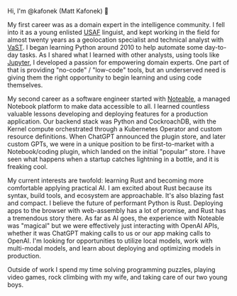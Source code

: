 Hi, I'm @kafonek (Matt Kafonek) :wave:

My first career was as a domain expert in the intelligence community. I fell into it as a young enlisted [USAF](https://www.airforce.com/) linguist, and kept working in the field for almost twenty years as a geolocation specialist and technical analyst with [VaST](https://www.vast-inc.com/). I began learning Python around 2010 to help automate some day-to-day tasks. As I shared what I learned with other analysts, using tools like [Jupyter](https://jupyter.org), I developed a passion for empowering domain experts. One part of that is providing "no-code" / "low-code" tools, but an underserved need is giving them the right opportunity to begin learning and using code themselves.

My second career as a software engineer started with [Noteable](https://noteable.io), a managed Notebook platform to make data accessible to all. I learned countless valuable lessons developing and deploying features for a production application. Our backend stack was Python and CockroachDB, with the Kernel compute orchestrated through a Kubernetes Operator and custom resource definitions. When ChatGPT announced the plugin store, and later custom GPTs, we were in a unique position to be first-to-market with a Notebook/coding plugin, which landed on the initial "popular" store. I have seen what happens when a startup catches lightning in a bottle, and it is freaking cool.

My current interests are twofold: learning Rust and becoming more comfortable applying practical AI. I am excited about Rust because its syntax, build tools, and ecosystem are approachable. It's also blazing fast and compact. I believe the future of performant Python is Rust. Deploying apps to the browser with web-assembly has a lot of promise, and Rust has a tremendous story there. As far as AI goes, the experience with Noteable was "magical" but we were effectively just interacting with OpenAI APIs, whether it was ChatGPT making calls to us or our app making calls to OpenAI. I'm looking for opportunities to utilize local models, work with multi-modal models, and learn about deploying and optimizing models in production.

Outside of work I spend my time solving programming puzzles, playing video games, rock climbing with my wife, and taking care of our two young boys.
